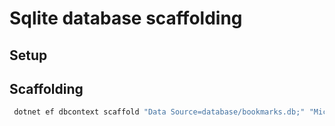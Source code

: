 # Sqlite database scaffolding

## Setup

## Scaffolding

```bash
 dotnet ef dbcontext scaffold "Data Source=database/bookmarks.db;" "Microsoft.EntityFrameworkCore.Sqlite"
```